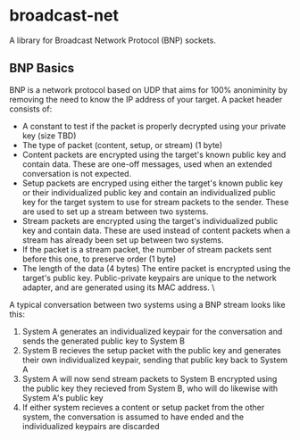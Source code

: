 # broadcast-net

A library for Broadcast Network Protocol (BNP) sockets.

## BNP Basics

BNP is a network protocol based on UDP that aims for 100% anoniminity by removing the need to know the IP address of your target.  A packet header consists of:
 - A constant to test if the packet is properly decrypted using your private key (size TBD)
 - The type of packet (content, setup, or stream) (1 byte)
  - Content packets are encrypted using the target's known public key and contain data.  These are one-off messages, used when an extended conversation is not expected.
  - Setup packets are encryped using either the target's known public key or their individualized public key and contain an individualized public key for the target system to use for stream packets to the sender.  These are used to set up a stream between two systems.
  - Stream packets are encrypted using the target's individualized public key and contain data.  These are used instead of content packets when a stream has already been set up between two systems.
 - If the packet is a stream packet, the number of stream packets sent before this one, to preserve order (1 byte)
 - The length of the data (4 bytes)
The entire packet is encrypted using the target's public key.  Public-private keypairs are unique to the network adapter, and are generated using its MAC address. \

A typical conversation between two systems using a BNP stream looks like this:
 1. System A generates an individualized keypair for the conversation and sends the generated public key to System B
 2. System B recieves the setup packet with the public key and generates their own individualized keypair, sending that public key back to System A
 3. System A will now send stream packets to System B encrypted using the public key they recieved from System B, who will do likewise with System A's public key
 4. If either system recieves a content or setup packet from the other system, the conversation is assumed to have ended and the individualized keypairs are discarded
